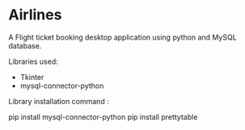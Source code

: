 # Airlines

A Flight ticket booking desktop application using python and MySQL database.

Libraries used:

* Tkinter
* mysql-connector-python

Library installation command :

pip install mysql-connector-python
pip install prettytable

